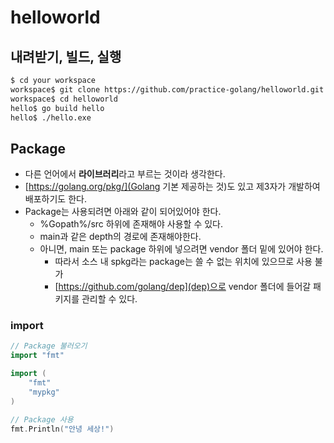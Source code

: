 # helloworld

## 내려받기, 빌드, 실행
```sh
$ cd your workspace
workspace$ git clone https://github.com/practice-golang/helloworld.git
workspace$ cd helloworld
hello$ go build hello
hello$ ./hello.exe
```

## Package
* 다른 언어에서 **라이브러리**라고 부르는 것이라 생각한다.
* [https://golang.org/pkg/](Golang 기본 제공하는 것)도 있고 제3자가 개발하여 배포하기도 한다.
* Package는 사용되려면 아래와 같이 되어있어야 한다.
  * %Gopath%/src 하위에 존재해야 사용할 수 있다.
  * main과 같은 depth의 경로에 존재해야한다.
  * 아니면, main 또는 package 하위에 넣으려면 vendor 폴더 밑에 있어야 한다.
    * 따라서 소스 내 spkg라는 package는 쓸 수 없는 위치에 있으므로 사용 불가
    * [https://github.com/golang/dep](dep)으로 vendor 폴더에 들어갈 패키지를 관리할 수 있다.

### import
```go
// Package 불러오기
import "fmt"

import (
    "fmt"
    "mypkg"
)

// Package 사용
fmt.Println("안녕 세상!")
```
